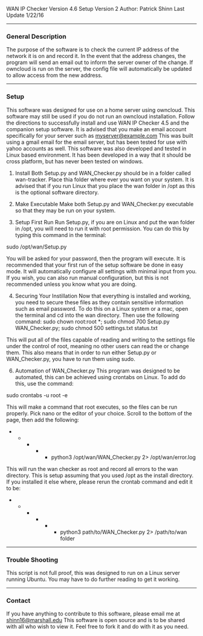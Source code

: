 WAN IP Checker Version 4.6
Setup Version 2
Author: Patrick Shinn
Last Update 1/22/16

------------------------------------------------------------------------------------------------------------------------
### General Description

The purpose of the software is to check the current IP address of the network it is on and record it. In the event that
the address changes, the program will send an email out to inform the server owner of the change. If owncloud is run on
the server, the config file will automatically be updated to allow access from the new address.

------------------------------------------------------------------------------------------------------------------------
### Setup

This software was designed for use on a home server using owncloud. This software may still be used if you do not run an
owncloud installation. Follow the directions to successfully install and use WAN IP Checker 4.5 and the companion setup
software. It is advised that you make an email account specifically for your server such as myserver@example.com
This was built using a gmail email for the email server, but has been tested for use with yahoo accounts as well.
This software was also developed and tested in Linux based environment.  It has been developed in a way that it should
be cross platform, but has never been tested on windows.

1. Install
Both Setup.py and WAN_Checker.py should be in a folder called wan-tracker. Place thia folder where ever you want on your
system. It is advised that if you run Linux that you place the wan folder in /opt as this is the optional software
directory.

2. Make Executable
Make both Setup.py and WAN_Checker.py executable so that they may be run on your system.

3. Setup First Run
 Run Setup.py, if you are on Linux and put the wan folder in /opt, you will need to run it with root permission. You
 can do this by typing this command in the terminal:

sudo /opt/wan/Setup.py 

You will be asked for your password, then the program will execute. It is recommended that your first run of the setup
software be done in easy mode. It will automatically configure all settings with minimal input from you. If you wish,
you can also run manual configuration, but this is not recommended unless you know what you are doing.


4. Securing Your Instillation
Now that everything is installed and working, you need to secure these files as they contain sensitive information such
as email password. To do this on a Linux system or a mac, open the terminal and cd into the wan directory.
Then use the following command:
sudo chown root:root *; sudo chmod 700 Setup.py WAN_Checker.py; sudo chmod 500 settings.txt status.txt

This will put all of the files capable of reading and writing to the settings file under the control of root, meaning no
other users can read the or change them. This also means that in order to run either Setup.py or WAN_Checker.py,
you have to run them using sudo.

6. Automation of WAN_Checker.py
This program was designed to be automated, this can be achieved using crontabs on Linux. To add do this, use the
command: 

sudo crontabs -u root -e 

This will make a command that root executes, so the files can be run properly.
Pick nano or the editor of your choice. Scroll to the bottom of the page, then add the following:

* * * * * python3 /opt/wan/WAN_Checker.py 2> /opt/wan/error.log

This will run the wan checker as root and record all errors to the wan directory. This is setup assuming that you used
/opt as the install directory. If you installed it else where, please rerun the crontab command and edit it to be:

* * * * * * python3 path/to/WAN_Checker.py 2> /path/to/wan folder

------------------------------------------------------------------------------------------------------------------------
### Trouble Shooting

This script is not full proof, this was designed to run on a Linux server running Ubuntu. You may have to do further
reading to get it working. 

------------------------------------------------------------------------------------------------------------------------
### Contact

If you have anything to contribute to this software, please email me at shinn16@marshall.edu This software is open
source and is to be shared with all who wish to view it. Feel free to fork it and do with it as you need.